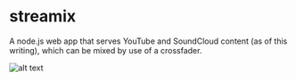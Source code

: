 # streamix

A node.js web app that serves YouTube and SoundCloud content (as of this writing), which can be mixed by use of a crossfader.

![alt text](https://www.dropbox.com/s/ntwinogf2ewwnct/Screenshot%202016-07-21%2015.10.07.png)
